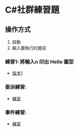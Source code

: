 # C#社群練習題

## 操作方式
1. 啟動
2. 輸入要執行的題目


### 練習1: 將輸入n 印出 Hello 圖型
- [版本1](https://github.com/LINDuke-Lin/CSharp-Exercise/tree/main/CSharpExercise/PrintHello)

### 委派練習: 
- [練習](https://github.com/LINDuke-Lin/CSharp-Exercise/tree/main/CSharpExercise/DelegateExercise)

### 事件練習: 
- [練習](https://github.com/LINDuke-Lin/CSharp-Exercise/tree/main/CSharpExercise/EventDemo)